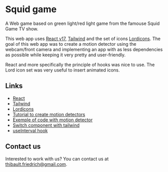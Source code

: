 # Squid game

A Web game based on green light/red light game from the famouse Squid Game TV show.

This web app uses [React v17](https://reactjs.org/), [Tailwind](https://cdn.tailwindcss.com) and the set of icons [Lordicons](https://cdn.lordicon.com/libs/mssddfmo/lord-icon-2.1.0.js). The goal of this web app was to create a motion detector using the webcam/front camera and implementing an app with as less dependencies as possible while keeping it very pretty and user-friendly.

React and more specifically the principle of hooks was nice to use. The Lord icon set was very useful to insert animated icons.

## Links

- [React](https://reactjs.org/)
- [Tailwind](https://cdn.tailwindcss.com)
- [Lordicons](https://cdn.lordicon.com/libs/mssddfmo/lord-icon-2.1.0.js)
- [Tutorial to create motion detectors](https://codersblock.com/blog/motion-detection-with-javascript/)
- [Exemple of code with motion detector](https://github.com/lonekorean/diff-cam-scratchpad/blob/master/diff-cam-engine.js)
- [Switch component with tailwind](https://dev.to/themesberg/building-a-tailwind-css-toggleswitch-component-4pc3)
- [useInterval hook](https://overreacted.io/making-setinterval-declarative-with-react-hooks/)

## Contact us

Interested to work with us? You can contact us at [thibault.friedrich@gmail.com](mailto:thibault.friedrich@gmail.com).
